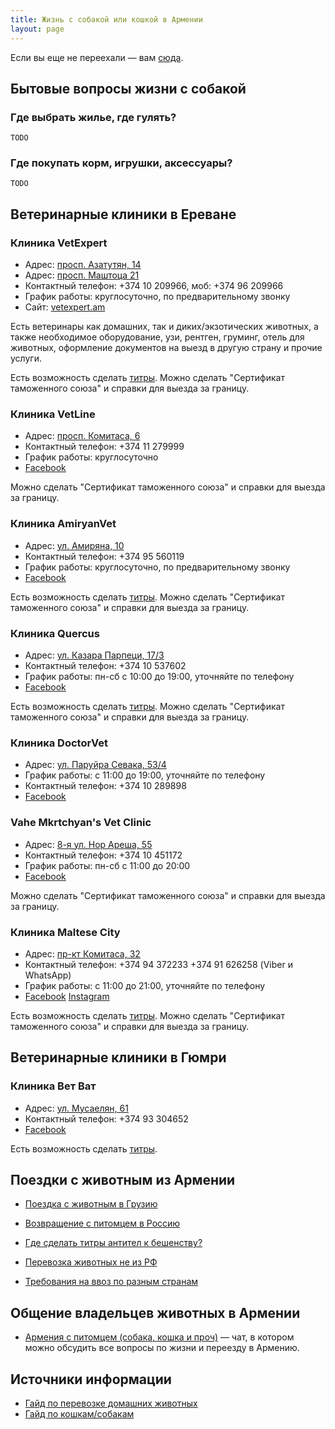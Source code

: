 ```yaml
---
title: Жизнь с собакой или кошкой в Армении
layout: page
---
```


Если вы еще не переехали — вам [сюда](to-armenia).

## Бытовые вопросы жизни с собакой

### Где выбрать жилье, где гулять?

```
TODO
```

### Где покупать корм, игрушки, аксессуары?

```
TODO
```

## Ветеринарные клиники в Ереване

### Клиника VetExpert

- Адрес: [просп. Азатутян, 14](https://yandex.ru/maps/org/vet_ekspert/1861952348/)
- Адрес: [просп. Маштоца 21](https://yandex.ru/maps/10262/yerevan/house/YE0YcwZgSUMAQFpqfX15cn5kbA==/)
- Контактный телефон: +374 10 209966, моб: +374 96 209966
- График работы: круглосуточно, по предварительному звонку
- Сайт: [vetexpert.am](https://vetexpert.am/ru/)

Есть ветеринары как домашних, так и диких/экзотических животных, а также необходимое оборудование, узи, рентген,
груминг, отель для животных, оформление документов на выезд в другую страну и прочие услуги.

Есть возможность сделать [титры](rabies-titers).
Можно сделать "Сертификат таможенного союза" и справки для выезда за границу.

### Клиника VetLine

- Адрес: [просп. Комитаса, 6](https://yandex.ru/maps/org/kruglosutochnaya_veterinarnaya_klinika_vetlayn/154801169156/)
- Контактный телефон: +374 11 279999
- График работы: круглосуточно
- [Facebook](https://www.facebook.com/vetlinearmenia/)

Можно сделать "Сертификат таможенного союза" и справки для выезда за границу.

### Клиника AmiryanVet

- Адрес: [ул. Амиряна, 10](https://yandex.ru/maps/org/amiryanvet/209808278094/)
- Контактный телефон: +374 95 560119
- График работы: круглосуточно, по предварительному звонку
- [Facebook](https://www.facebook.com/AmiryanVeterinary)

Есть возможность сделать [титры](rabies-titers).
Можно сделать "Сертификат таможенного союза" и справки для выезда за границу.

### Клиника Quercus

- Адрес: [ул. Казара Парпеци, 17/3](https://yandex.ru/maps/org/quercus_vet_clinic_zoosalon/181982950255/)
- Контактный телефон: +374 10 537602
- График работы: пн-сб с 10:00 до 19:00, уточняйте по телефону
- [Facebook](https://www.facebook.com/profile.php?id=100034328929603)

Есть возможность сделать [титры](rabies-titers).
Можно сделать "Сертификат таможенного союза" и справки для выезда за границу.

### Клиника DoctorVet

- Адрес: [ул. Паруйра Севака, 53/4](https://yandex.ru/maps/org/doktor_vet/24738688707/)
- График работы: с 11:00 до 19:00, уточняйте по телефону
- Контактный телефон: +374 10 289898
- [Facebook](https://www.facebook.com/doctorvetveterinaryclinic)

### Vahe Mkrtchyan's Vet Clinic

- Адрес: [8-я ул. Нор Ареша, 55](https://yandex.ru/maps/org/vahe_mkrtchyan_vet_clinic/106925944672/)
- Контактный телефон: +374 10 451172
- График работы: пн-сб с 11:00 до 20:00
- [Facebook](https://www.facebook.com/VMPC2016)

Можно сделать "Сертификат таможенного союза" и справки для выезда за границу.

### Клиника Maltese City

- Адрес: [пр-кт Комитаса, 32](https://yandex.ru/maps/10262/yerevan/house/YE0YcwdjSUQCQFpqfX5xdX5lZg==/)
- Контактный телефон: +374 94 372233 +374 91 626258 (Viber и WhatsApp)
- График работы: с 11:00 до 21:00, уточняйте по телефону
- [Facebook](https://www.facebook.com/maltesecity/) [Instagram](https://www.instagram.com/maltese_city/)

Есть возможность сделать [титры](rabies-titers).
Можно сделать "Сертификат таможенного союза" и справки для выезда за границу.

## Ветеринарные клиники в Гюмри

### Клиника Вет Ват

- Адрес: [ул. Мусаелян, 61](https://yandex.ru/maps/org/vet_vat/40293317454/)
- Контактный телефон: +374 93 304652
- [Facebook](https://www.facebook.com/vetvatVeterinary)

Есть возможность сделать [титры](rabies-titers).

## Поездки с животным из Армении

- [Поездка с животным в Грузию](/animals/to-georgia)
- [Возвращение с питомцем в Россию](/animals/return-to-russia)

- [Где сделать титры антител к бешенству?](rabies-titers#лаборатории-в-армении)
- [Перевозка животных не из РФ](https://app.simplenote.com/p/rNbbPH)
- [Требования на ввоз по разным странам](https://app.simplenote.com/p/Bfndg9)

## Общение владельцев животных в Армении

- [Армения с питомцем (собака, кошка и проч)](https://t.me/armenia_pets) — чат, в котором можно обсудить все вопросы
  по жизни и переезду в Армению.

## Источники информации

- [Гайд по перевозке домашних животных](https://app.simplenote.com/p/8m020X)
- [Гайд по кошкам/собакам](https://docs.google.com/document/d/11rGMd9-e0LQL-VJyiDuVLjdosSIQl1QlHDPxwIX6O6o/edit#heading=h.9ht2i1bssg39)
